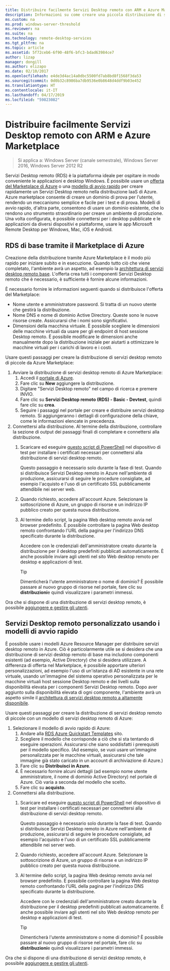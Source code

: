 ```yaml
---
title: Distribuire facilmente Servizi Desktop remoto con ARM e Azure Marketplace
description: Informazioni su come creare una piccola distribuzione di servizi desktop remoto in Azure usando modelli ARM e Azure Marketplace.
ms.custom: na
ms.prod: windows-server-threshold
ms.reviewer: na
ms.suite: na
ms.technology: remote-desktop-services
ms.tgt_pltfrm: na
ms.topic: article
ms.assetid: 5f72ceb6-6f90-48f6-bfc3-bdad63984ce7
author: lizap
manager: dongill
ms.author: elizapo
ms.date: 02/10/2017
ms.openlocfilehash: e4de3d4ac14a0dbc5500fd7ab8bd8f1568f3da53
ms.sourcegitcommit: 0d0b32c8986ba7db9536e0b8648d4ddf9b03e452
ms.translationtype: HT
ms.contentlocale: it-IT
ms.lasthandoff: 04/17/2019
ms.locfileid: "59823082"
---
```

# <a name="seamlessly-deploy-rds-with-arm-and-azure-marketplace"></a>Distribuire facilmente Servizi Desktop remoto con ARM e Azure Marketplace

>Si applica a: Windows Server (canale semestrale), Windows Server 2016, Windows Server 2012 R2

Servizi Desktop remoto (RDS) è la piattaforma ideale per ospitare in modo conveniente le applicazioni e desktop Windows. È possibile usare un [offerta del Marketplace di Azure](#basic-rds-through-the-azure-marketplace) o una [modello di avvio rapido](#Customized-RDS-using-Quickstart-templates) per creare rapidamente un Servizi Desktop remoto nella distribuzione IaaS di Azure. Azure marketplace consente di creare un dominio di prova per l'utente, rendendo un meccanismo semplice e facile per i test e di prova. Modelli di avvio rapido, d'altra parte, consentono di usare un dominio esistente, che lo rendono uno strumento straordinario per creare un ambiente di produzione. Una volta configurata, è possibile connettersi per i desktop pubblicate e le applicazioni da diversi dispositivi e piattaforme, usare le app Microsoft Remote Desktop per Windows, Mac, iOS e Android.

## <a name="basic-rds-through-the-azure-marketplace"></a>RDS di base tramite il Marketplace di Azure

Creazione della distribuzione tramite Azure Marketplace è il modo più rapido per iniziare subito e in esecuzione. Quando tutto ciò che viene completato, l'ambiente avrà un aspetto, ad esempio la [architettura di servizi desktop remoto base](desktop-hosting-logical-architecture.md#basic-deployment). L'offerta crea tutti i componenti Servizi Desktop remoto che è necessario, è sufficiente è fornire alcune informazioni. 

È necessario fornire le informazioni seguenti quando si distribuisce l'offerta del Marketplace:
- Nome utente e amministratore password. Si tratta di un nuovo utente che gestirà la distribuzione.
- Nome DNS e nome di dominio Active Directory. Queste sono le nuove risorse create. Assicurarsi che i nomi sono significativi.
- Dimensioni della macchina virtuale. È possibile scegliere le dimensioni delle macchine virtuali da usare per gli endpoint di host sessione Desktop remoto. È possibile modificare le dimensioni anche manualmente dopo la distribuzione iniziale per aiutarti a ottimizzare le macchine virtuali per i carichi di lavoro e i costi.

Usare questi passaggi per creare la distribuzione di servizi desktop remoto di piccole da Azure Marketplace: 

1. Avviare la distribuzione di servizi desktop remoto di Azure Marketplace:
   1. Accedi il [portale di Azure](https://portal.azure.com).
   2. Fare clic su **New** aggiungere la distribuzione.
   3. Digitare "Servizi Desktop remoto" nel campo di ricerca e premere INVIO.
   4. Fare clic su **Servizi Desktop remoto (RDS) - Basic - Devtest**, quindi fare clic su **crea**.
   5. Seguire i passaggi nel portale per creare e distribuire servizi desktop remoto. Si aggiungeranno i dettagli di configurazione della chiave, come le informazioni elencate in precedenza. 
2. Connettersi alla distribuzione. Al termine della distribuzione, controllare la sezione di output dei passaggi finali di completare e connettersi alla distribuzione.
   1. Scaricare ed eseguire [questo script di PowerShell](https://gallery.technet.microsoft.com/Azure-Resource-Manager-4ea7e328) nel dispositivo di test per installare i certificati necessari per connettersi alla distribuzione di servizi desktop remoto. 
   
      Questo passaggio è necessario solo durante la fase di test. Quando si distribuisce Servizi Desktop remoto in Azure nell'ambiente di produzione, assicurarsi di seguire le procedure consigliate, ad esempio l'acquisto e l'uso di un certificato SSL pubblicamente attendibile nei server web.

   2. Quando richiesto, accedere all'account Azure. Selezionare la sottoscrizione di Azure, un gruppo di risorse e un indirizzo IP pubblico creato per questa nuova distribuzione.
   3. Al termine dello script, la pagina Web desktop remoto avvia nel browser predefinito. È possibile controllare la pagina Web desktop remoto confrontando l'URL della pagina per l'indirizzo DNS specificato durante la distribuzione. 
   
      Accedere con le credenziali dell'amministratore creato durante la distribuzione per il desktop predefiniti pubblicati automaticamente. È anche possibile inviare agli utenti nel sito Web desktop remoto per desktop e applicazioni di test.

      > [!TIP]
      > Dimenticherà l'utente amministratore o nome di dominio? È possibile passare al nuovo gruppo di risorse nel portale, fare clic su **distribuzioni**e quindi visualizzare i parametri immessi.

Ora che si dispone di una distribuzione di servizi desktop remoto, è possibile [aggiungere e gestire gli utenti](rds-user-management.md).

## <a name="customized-rds-using-quickstart-templates"></a>Servizi Desktop remoto personalizzato usando i modelli di avvio rapido

È possibile usare i modelli Azure Resource Manager per distribuire servizi desktop remoto in Azure. Ciò è particolarmente utile se si desidera che una distribuzione di servizi desktop remoto di base ma includono componenti esistenti (ad esempio, Active Directory) che si desidera utilizzare. A differenza di offerta nel Marketplace, è possibile apportare ulteriori personalizzazioni, ad esempio l'uso di un'istanza di AD esistente in una rete virtuale, usando un'immagine del sistema operativo personalizzata per le macchine virtuali host sessione Desktop remoto e dei livelli sulla disponibilità elevata per i componenti Servizi Desktop remoto. Dopo aver aggiunto sulla disponibilità elevata di ogni componente, l'ambiente avrà un aspetto simile il [architettura di servizi desktop remoto a altamente disponibile](desktop-hosting-logical-architecture.md#highly-available-deployment).

Usare questi passaggi per creare la distribuzione di servizi desktop remoto di piccole con un modello di servizi desktop remoto di Azure: 

1. Selezionare il modello di avvio rapido di Azure:
   1. Andare alla [RDS Azure Quickstart Templates](https://aka.ms/rdautomation) sito.
   2. Scegliere il modello che corrisponde a ciò che si sta tentando di eseguire operazioni. Assicurarsi che siano soddisfatti i prerequisiti per il modello specifico. (Ad esempio, se vuoi usare un'immagine personalizzata per le macchine virtuali, assicurarsi che tale immagine già stato caricato in un account di archiviazione di Azure.)
   3. Fare clic su **Distribuisci in Azure**.
   4. È necessario fornire alcuni dettagli (ad esempio nome utente amministratore, il nome di dominio Active Directory) nel portale di Azure. Ciò varia a seconda del modello che scelto.
   5. Fare clic su **acquisto**.
2. Connettersi alla distribuzione. 
   1. Scaricare ed eseguire [questo script di PowerShell](https://gallery.technet.microsoft.com/Azure-Resource-Manager-4ea7e328) nel dispositivo di test per installare i certificati necessari per connettersi alla distribuzione di servizi desktop remoto. 
   
      Questo passaggio è necessario solo durante la fase di test. Quando si distribuisce Servizi Desktop remoto in Azure nell'ambiente di produzione, assicurarsi di seguire le procedure consigliate, ad esempio l'acquisto e l'uso di un certificato SSL pubblicamente attendibile nei server web.

   2. Quando richiesto, accedere all'account Azure. Selezionare la sottoscrizione di Azure, un gruppo di risorse e un indirizzo IP pubblico creato per questa nuova distribuzione.
   3. Al termine dello script, la pagina Web desktop remoto avvia nel browser predefinito. È possibile controllare la pagina Web desktop remoto confrontando l'URL della pagina per l'indirizzo DNS specificato durante la distribuzione. 
   
      Accedere con le credenziali dell'amministratore creato durante la distribuzione per il desktop predefiniti pubblicati automaticamente. È anche possibile inviare agli utenti nel sito Web desktop remoto per desktop e applicazioni di test.

      > [!TIP]
      > Dimenticherà l'utente amministratore o nome di dominio? È possibile passare al nuovo gruppo di risorse nel portale, fare clic su **distribuzioni**e quindi visualizzare i parametri immessi.

Ora che si dispone di una distribuzione di servizi desktop remoto, è possibile [aggiungere e gestire gli utenti](rds-user-management.md).
